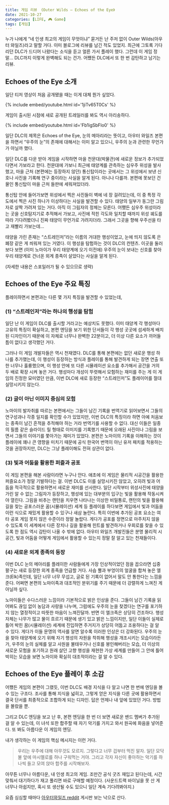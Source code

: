 ```yaml
---
title: 게임 리뷰 《Outer Wilds – Echoes of the Eye》
date: 2021-10-27
categories: [LIFE, 🎮 Game]
tags: [게임]
---
```


누가 나에게 “네 인생 최고의 게임이 무엇이냐” 묻거든 난 주저 없이 Outer Wilds(아우터 와일즈)라고 말할 거다. 이미 블로그에 리뷰를 남긴 적도 있었지. 최근에 그토록 기다리던 DLC가 드디어 나왔다는 소식을 듣고 얼른 가서 플레이 했다. 그런데 이 게임 정말… DLC까지 이렇게 완벽해도 되는 건가. 어쨌든 DLC에서 또 한 번 감탄하고 남기는 리뷰.

## Echoes of the Eye 소개

일단 티저 영상이 처음 공개됐을 때는 이게 대체 뭔가 싶었다.

{% include embed/youtube.html id='1jiTv65T0Cs' %}

게임이 출시된 시점에 새로 공개된 트레일러를 봐도 역시 아리송하다.

{% include embed/youtube.html id='Fb1igSbFlo0' %}

일단 DLC의 제목은 Echoes of the Eye, 눈의 메아리라는 뜻이고, 아우터 와일즈 본편을 하면서 “우주의 눈”의 존재에 대해서는 이미 알고 있으니, 우주의 눈과 관련한 무언가가 아닐까 했다.

일단 DLC를 다운 받아 게임을 시작하면 마을 천문대(박물관)에 새로운 정보가 추가되었다면서 가보라고 한다. 천문대에 가보니 최근에 태양계를 관측하는 심우주 위성을 발사했고, 마을 근처 (본편에는 등장하지 않던) 통신탑이라는 곳에서는 그 위성에서 보낸 신호나 사진을 기록해 연구 중이라는 사실을 알게 된다. 아니나 다를까. 본편에 못보던 건물인 통신탑이 마을 근처 들판에 세워져있더라.

통신탑 안에 들어가보면 위성에서 찍은 사진들이 벽에 네 장 걸려있는데, 이 중 특정 각도에서 찍은 사진 하나가 이상하다는 사실을 발견할 수 있다. 태양의 일부가 동그란 그림자로 살짝 가려져 있는 거다. 아직 이 그림자의 정체는 모른다. 어쨌든 심우주 위성이라는 곳을 신호탐지기로 추적해서 가보고, 사진에 적힌 각도와 일치할 때까지 위성 궤도를 따라 기다려봤더니 진짜 태양이 무언가로 가려지더라. 그래서 그곳을 향해 우주선을 타고 재빨리 가보는데…

태양을 가린 존재는 “스트레인저”라는 이름의 거대한 행성이었고, 눈에 띄지 않도록 은폐장 같은 게 씌워져 있는 거였다. 이 행성을 탐험하는 것이 DLC의 컨텐츠. 이곳을 둘러보다 보면 (이미 노마이가 우리 태양계에 오기 이전에) 우주의 눈이 보내는 신호를 찾아 우리 태양계로 건너온 외계 종족이 살았다는 사실을 알게 된다.

(자세한 내용은 스포일러가 될 수 있으므로 생략)

## Echoes of the Eye 주요 특징

플레이하면서 본편과는 다른 몇 가지 특징을 발견할 수 있었는데,

### (1) “스트레인저”라는 하나의 행성을 탐험

일단 난 이 게임이 DLC를 출시할 거라고는 예상치도 못했다. 이미 태양계 각 행성마다 고유의 특징이 확실하고, 본편 엔딩을 보기 위한 단서들이 각 행성 곳곳에 섬세하게 배치된 디자인이기 때문에 이 자체로 너무나 완벽한 22분이고, 더 이상 다른 요소가 끼어들 틈이 없다고 생각했던 거다.

그러나 이 게임 개발자들은 역시 천재였다. DLC를 통해 본편에는 없던 새로운 행성 하나를 추가했는데, 이 행성이 등장하는 방식과 플레이를 통해 발견하게 되는 장면 연출 또한 너무나 훌륭했으며, 이 행성 안에 또 다른 시뮬레이션 요소를 추가해서 공간을 거의 두 배로 확장 시켜 놓은 거다. 행성마다 개성이 뚜렷해서 모험하는 재미를 주는 게 이 게임의 진정한 묘미였던 만큼, 이번 DLC에 새로 등장한 “스트레인저”도 플레이어를 절대 실망시키지 않는다.

### (2) 글이 아닌 이미지 중심의 모험

노마이의 발자취를 따르는 본편에서는 그들이 남긴 기록을 번역기로 읽어보면서 그들의 연구성과나 각종 일지를 확인할 수가 있었지만, 이번 DLC의 특징이라 하면 아예 처음보는 종족이 남긴 흔적을 추적해야 하는 거라 번역기를 사용할 수 없다. 대신 이들은 일종의 필름 같은 슬라이드 릴 형태로 이미지를 기록했기 때문에 오래된 사진이나 그림을 보면서 그들의 이야기를 쫓아가는 재미가 있었다. 본편은 노마이의 기록을 이해하는 것이 플레이에 꽤나 큰 영향을 미치기 때문에 공식 한국어 번역이 아닌 유저 패치를 적용하는 것을 권장하지만, DLC는 그냥 플레이해도 전혀 상관이 없다.

### (3) 빛과 어둠을 활용한 퍼즐과 공포

이 게임 본편을 해본 사람이라면 누구나 안다. 애초에 이 게임은 물리적 시공간을 활용한 퍼즐요소가 정말 기발하다는 걸. 이번 DLC도 이를 실망시키진 않았고, 오히려 빛과 어둠을 적극적으로 활용하면서 새로운 재미를 선사한다. 일단 시작부터 위성사진에 태양을 가린 알 수 없는 그림자가 등장하고, 행성에 있는 대부분의 입구는 빛을 활용해 작동시켜야 열린다. 그림을 비추는 랜턴을 치우면 나타나는 이상한 비밀통로, 랜턴의 빛을 활용해 길을 찾는 공포스러운 꿈(시뮬레이션) 세계 등 플레이를 하다보면 게임에서 빛과 어둠을 이런 식으로 재밌게 활용할 수 있구나 새삼 놀란다. 특히 이번에 추가된 공포 요소는 여타 공포 게임 못지 않은 수준이라 정말 놀랍다. 게다가 공포를 정면으로 마주치지 않을 수 있도록 이 세계에서 다른 장치나 길을 활용해 힌트를 발견하거나 우회로를 찾을 수 있도록 한 점도 역시 감탄이 나올 수 밖에 없다. 아우터 와일즈 개발진들은 분명 물리적 시공간, 빛과 어둠을 어떻게 게임에서 활용할 수 있는지 정말 잘 알고 있는 천재들이다.

### (4) 새로운 외계 종족의 등장

이번 DLC 눈의 메아리를 플레이한 사람들에게 가장 인상적이었던 점을 꼽으라면 십중팔구는 새로 등장한 외계 종족을 언급할 거다. 사슴 뿔과 부엉이의 얼굴을 합쳐 놓은 엘크(Elk)족인데, 일단 너무 너무 무섭고, 글로 된 기록이 없어서 말도 안 통한다는 느낌을 준다. 어쩌면 본편의 노마이족과 대조적인 분위기를 주기 때문에 더 강렬하게 느껴진 게 아닐까 싶다.

노마이들은 수다스러운 느낌이라 기본적으로 밝은 인상을 준다. 그들이 남긴 기록을 읽어봐도 끊임 없이 농담과 사랑을 나누며, 그럼에도 우주의 눈을 찾겠다는 연구를 포기하지 않는 열정적이고 따뜻한 마음이 느껴진달까. 반면 이 엘크족은 상당히 건조하다. 행성 자체는 나무가 많고 물이 흐르기 때문에 생기 있고 밝은 느낌이지만, 일단 이들이 실제로 틀어 박힌 꿈(시뮬레이션) 세계에 진입하면 주거지가 상당히 어둡고 조용하다는 걸 알 수 있다. 게다가 이들 문명의 역사를 알면 알수록 이러한 인상은 더 강화된다. 우주의 눈을 찾아 태양계에 오기 위해 자기 행성의 자원을 착취해 행성을 개조시키는 모습이라든가, 우주의 눈의 실체를 알고 사원을 불태우거나 신호를 봉인해버리는 모습, 더 이상의 새로운 모험을 포기하고 원래 살던 고향 행성을 재현한 가상 세계를 만들어 그 안에 틀어박히는 모습을 보면 노마이와 확실히 대조적이라는 걸 알 수 있다.


## Echoes of the Eye 플레이 후 소감

어쨌든 게임의 본편이 그랬듯, 이번 DLC도 배경 지식을 다 알고 나면 한 번에 엔딩을 볼 수 있는 구조다. 조사를 통해 지식을 넓히고, 그렇게 얻은 지식을 다른 곳에 활용하면서 결국 단서를 최종적으로 조합하게 되는 디자인. 답은 언제나 내 앞에 있었던 거다. 방법을 몰랐을 뿐.

그리고 DLC 엔딩을 보고 난 후, 본편 엔딩을 한 번 더 보면 새로운 밴드 멤버가 추가된 걸 알 수 있는데, 이 녀석 또한 합주할 때 자기 악기를 가지고 와서 원곡에 화음을 넣어준다. 또 봐도 아름다운 이 게임의 엔딩.

내가 생각하는 이 게임의 핵심 메시지는 이런 거다.

> 우리는 우주에 대해 아무것도 모르지.
> 그렇다고 너무 겁부터 먹진 말자.
> 일단 모닥불 앞에 마시멜로를 하나 구워먹는 거야.
> 그리고 각자 자신이 좋아하는 악기를 하나씩 들고 모여 앉아 합주를 시작해보자.

아무튼 너무나 아름다운, 내 인생 최고의 게임. 조만간 공식 굿즈 재입고 된다는데, 시간 맞춰서 대기하다가 재고 풀리면 바로 구매할 예정이다. (사운드트랙 바이닐을 못 산 게 너무나 아쉽지만, 혹시 또 생산될 수도 있으니 일단 계속 기다려봐야지.)

요즘 심심할 때마다 [아우터와일즈 reddit](https://www.reddit.com/r/outerwilds/) 게시판 보는 낙으로 산다.